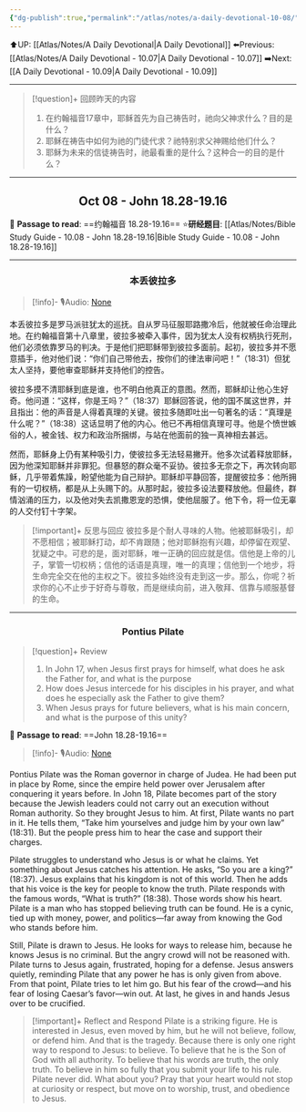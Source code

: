 ```yaml
---
{"dg-publish":true,"permalink":"/atlas/notes/a-daily-devotional-10-08/"}
---
```


 ⬆️UP: [[Atlas/Notes/A Daily Devotional\|A Daily Devotional]]
⬅️Previous: [[Atlas/Notes/A Daily Devotional - 10.07\|A Daily Devotional - 10.07]]
➡️Next: [[A Daily Devotional - 10.09\|A Daily Devotional - 10.09]]

---

> [!question]+ 回顾昨天的内容
> 1. 在约翰福音17章中，耶稣首先为自己祷告时，祂向父神求什么？目的是什么？
> 2. 耶稣在祷告中如何为祂的门徒代求？祂特别求父神赐给他们什么？
> 3. 耶稣为未来的信徒祷告时，祂最看重的是什么？这种合一的目的是什么？

---
## <center>Oct 08 - John 18.28-19.16</center>

📖 **Passage to read**: ==约翰福音 18.28-19.16==
⭐**研经题目**: [[Atlas/Notes/Bible Study Guide - 10.08 - John 18.28-19.16\|Bible Study Guide - 10.08 - John 18.28-19.16]]

---
### <center>本丢彼拉多</center>

> [!info]- 🎙️Audio: [None]()

本丢彼拉多是罗马派驻犹太的巡抚。自从罗马征服耶路撒冷后，他就被任命治理此地。在约翰福音第十八章里，彼拉多被牵入事件，因为犹太人没有权柄执行死刑，他们必须依靠罗马的判决。于是他们把耶稣带到彼拉多面前。起初，彼拉多并不愿意插手，他对他们说：“你们自己带他去，按你们的律法审问吧！”（18:31）但犹太人坚持，要他审查耶稣并支持他们的控告。

彼拉多摸不清耶稣到底是谁，也不明白他真正的意图。然而，耶稣却让他心生好奇。他问道：“这样，你是王吗？”（18:37）耶稣回答说，他的国不属这世界，并且指出：他的声音是人得着真理的关键。彼拉多随即吐出一句著名的话：“真理是什么呢？”（18:38）这话显明了他的内心。他已不再相信真理可寻。他是个愤世嫉俗的人，被金钱、权力和政治所捆绑，与站在他面前的独一真神相去甚远。

然而，耶稣身上仍有某种吸引力，使彼拉多无法轻易撇开。他多次试着释放耶稣，因为他深知耶稣并非罪犯。但暴怒的群众毫不妥协。彼拉多无奈之下，再次转向耶稣，几乎带着焦躁，盼望他能为自己辩护。耶稣却平静回答，提醒彼拉多：他所拥有的一切权柄，都是从上头赐下的。从那时起，彼拉多设法要释放他。但最终，群情汹涌的压力，以及他对失去凯撒恩宠的恐惧，使他屈服了。他下令，将一位无辜的人交付钉十字架。

> [!important]+ 反思与回应
彼拉多是个耐人寻味的人物。他被耶稣吸引，却不愿相信；被耶稣打动，却不肯跟随；他对耶稣抱有兴趣，却停留在观望、犹疑之中。可悲的是，面对耶稣，唯一正确的回应就是信。信他是上帝的儿子，掌管一切权柄；信他的话语是真理，唯一的真理；信他到一个地步，将生命完全交在他的主权之下。彼拉多始终没有走到这一步。那么，你呢？祈求你的心不止步于好奇与尊敬，而是继续向前，进入敬拜、信靠与顺服基督的生命。


---
### <center>Pontius Pilate</center>

> [!question]+ Review
> 1. In John 17, when Jesus first prays for himself, what does he ask the Father for, and what is the purpose
> 2. How does Jesus intercede for his disciples in his prayer, and what does he especially ask the Father to give them?
> 3. When Jesus prays for future believers, what is his main concern, and what is the purpose of this unity?

📖 **Passage to read**: ==John 18.28-19.16==

> [!info]- 🎙️Audio: [None]()  

Pontius Pilate was the Roman governor in charge of Judea. He had been put in place by Rome, since the empire held power over Jerusalem after conquering it years before. In John 18, Pilate becomes part of the story because the Jewish leaders could not carry out an execution without Roman authority. So they brought Jesus to him. At first, Pilate wants no part in it. He tells them, “Take him yourselves and judge him by your own law” (18:31). But the people press him to hear the case and support their charges.

Pilate struggles to understand who Jesus is or what he claims. Yet something about Jesus catches his attention. He asks, “So you are a king?” (18:37). Jesus explains that his kingdom is not of this world. Then he adds that his voice is the key for people to know the truth. Pilate responds with the famous words, “What is truth?” (18:38). Those words show his heart. Pilate is a man who has stopped believing truth can be found. He is a cynic, tied up with money, power, and politics—far away from knowing the God who stands before him.

Still, Pilate is drawn to Jesus. He looks for ways to release him, because he knows Jesus is no criminal. But the angry crowd will not be reasoned with. Pilate turns to Jesus again, frustrated, hoping for a defense. Jesus answers quietly, reminding Pilate that any power he has is only given from above. From that point, Pilate tries to let him go. But his fear of the crowd—and his fear of losing Caesar’s favor—win out. At last, he gives in and hands Jesus over to be crucified.

> [!important]+ Reflect and Respond
Pilate is a striking figure. He is interested in Jesus, even moved by him, but he will not believe, follow, or defend him. And that is the tragedy. Because there is only one right way to respond to Jesus: to believe. To believe that he is the Son of God with all authority. To believe that his words are truth, the only truth. To believe in him so fully that you submit your life to his rule. Pilate never did. What about you? Pray that your heart would not stop at curiosity or respect, but move on to worship, trust, and obedience to Jesus.



